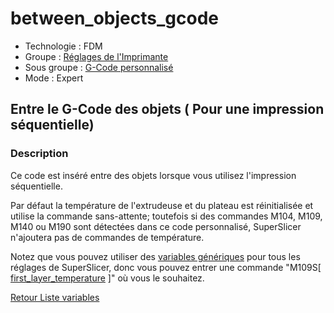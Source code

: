 # between_objects_gcode

* Technologie : FDM
* Groupe : [Réglages de l'Imprimante](../printer_settings/printer_settings.md)
* Sous groupe : [G-Code personnalisé](../printer_settings/printer_settings.md#g-code-personnalisé)
* Mode : Expert

## Entre le G-Code des objets ( Pour une impression séquentielle)

### Description

Ce code est inséré entre des objets lorsque vous utilisez l'impression séquentielle.

Par défaut la température de l'extrudeuse et du plateau est réinitialisée et utilise la commande sans-attente;  toutefois si des commandes M104, M109, M140 ou M190 sont détectées dans ce code personnalisé,  SuperSlicer n'ajoutera pas de commandes de température. 

Notez que vous pouvez utiliser des  [variables génériques](variable_list.md) pour tous les réglages de SuperSlicer, donc vous pouvez entrer une commande "M109S[ [first_layer_temperature](first_layer_temperature.md) ]" où vous le souhaitez.


[Retour Liste variables](variable_list.md)